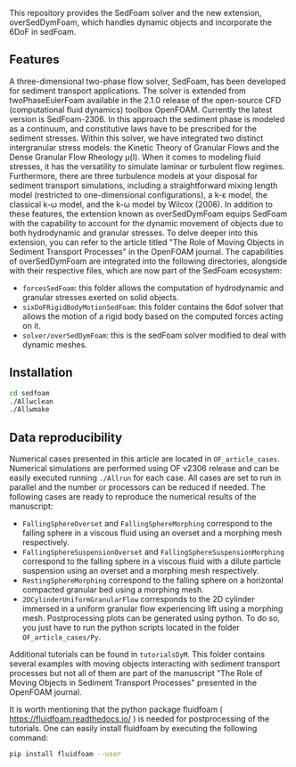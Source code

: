 This repository provides the SedFoam solver and the new extension, overSedDymFoam, which handles dynamic objects and incorporate the 6DoF in sedFoam.

Features
--------
A three-dimensional two-phase flow solver, SedFoam, has been developed for sediment transport applications. The solver is extended from twoPhaseEulerFoam available in the 2.1.0 release of the open-source CFD (computational fluid dynamics) toolbox OpenFOAM. Currently the latest version is SedFoam-2306. In this approach the sediment phase is modeled as a continuum, and constitutive laws have to be prescribed for the sediment stresses. Within this solver, we have integrated two distinct intergranular stress models: the Kinetic Theory of Granular Flows and the Dense Granular Flow Rheology μ(I). When it comes to modeling fluid stresses, it has the versatility to simulate laminar or turbulent flow regimes. Furthermore, there are three turbulence models at your disposal for sediment transport simulations, including a straightforward mixing length model (restricted to one-dimensional configurations), a k-ε model, the classical k-ω model, and the k-ω model by Wilcox (2006). In addition to these features, the extension known as overSedDymFoam equips SedFoam with the capability to account for the dynamic movement of objects due to both hydrodynamic and granular stresses. To delve deeper into this extension, you can refer to the article titled "The Role of Moving Objects in Sediment Transport Processes" in the OpenFOAM journal. The capabilities of overSedDymFoam are integrated into the following directories, alongside with their respective files, which are now part of the SedFoam ecosystem:

- `forcesSedFoam`: this folder allows the computation of hydrodynamic and granular stresses exerted on solid objects.
- `sixDoFRigidBodyMotionSedFoam`: this folder contains the 6dof solver that allows the motion of a rigid body based on the computed forces acting on it.
- `solver/overSedDymFoam`: this is the sedFoam solver modified to deal with dynamic meshes.

Installation
------------
```bash
cd sedfoam
./Allwclean
./Allwmake
```

Data reproducibility
-----
Numerical cases presented in this article are located in `OF_article_cases`. Numerical simulations are performed using OF v2306 release and can be easily executed running `./Allrun` for each case. All cases are set to run in parallel and the number or processors can be reduced if needed. The following cases are ready to reproduce the numerical results of the manuscript:
- `FallingSphereOverset` and `FallingSphereMorphing` correspond to the falling sphere in a viscous fluid using an overset and a morphing mesh respectively.
- `FallingSphereSuspensionOverset` and `FallingSphereSuspensionMorphing` correspond to the falling sphere in a viscous fluid with a dilute particle suspension using an overset and a morphing mesh respectively.
- `RestingSphereMorphing` correspond to the falling sphere on a horizontal compacted granular bed using a morphing mesh.
- `2DCylinderUniformGranularFlow` corresponds to the 2D cylinder immersed in a uniform granular flow experiencing lift using a morphing mesh.
Postprocessing plots can be generated using python. To do so, you just have to run the python scripts located in the folder `OF_article_cases/Py`.

Additional tutorials can be found in `tutorialsDyM`. This folder contains several examples with moving objects interacting with sediment transport processes but not all of them are part of the manuscript "The Role of Moving Objects in Sediment Transport Processes" presented in the OpenFOAM journal.

It is worth mentioning that the python package fluidfoam ( https://fluidfoam.readthedocs.io/ ) is needed for postprocessing of the tutorials. One can easily install fluidfoam by executing the following command:

```bash
pip install fluidfoam --user
```
